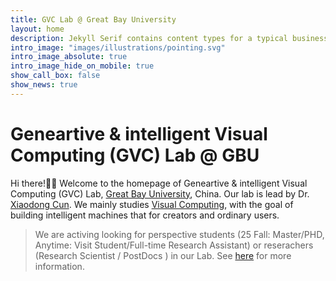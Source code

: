 ```yaml
---
title: GVC Lab @ Great Bay University
layout: home
description: Jekyll Serif contains content types for a typical business website. The theme is fully responsive, blazing fast and artfully illustrated.
intro_image: "images/illustrations/pointing.svg"
intro_image_absolute: true
intro_image_hide_on_mobile: true
show_call_box: false
show_news: true
---
```


# Geneartive & intelligent Visual Computing (GVC) Lab @ GBU

Hi there!🎉🎉 Welcome to the homepage of Geneartive & intelligent Visual Computing (GVC) Lab, <a href='http://gbu.edu.cn'>Great Bay University</a>, China. Our lab is lead by Dr. <a href='http://vinthony.github.io'>Xiaodong Cun</a>. We mainly studies <a href='https://en.wikipedia.org/wiki/Visual_computing'>Visual Computing</a>, with the goal of building intelligent machines that for creators and ordinary users.

> We are activing looking for perspective students (25 Fall: Master/PHD, Anytime: Visit Student/Full-time Research Assistant) or reserachers (Research Scientist / PostDocs ) in our Lab. See <a href='./opening/'>here</a> for more information.